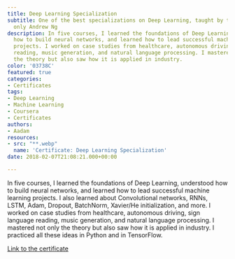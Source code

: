 ```yaml
---
title: Deep Learning Specialization
subtitle: One of the best specializations on Deep Learning, taught by the one and
  only Andrew Ng
description: In five courses, I learned the foundations of Deep Learning, understood
  how to build neural networks, and learned how to lead successful machine learning
  projects. I worked on case studies from healthcare, autonomous driving, sign language
  reading, music generation, and natural language processing. I mastered not only
  the theory but also saw how it is applied in industry.
color: '03738C'
featured: true
categories:
- Certificates
tags:
- Deep Learning
- Machine Learning
- Coursera
- Certificates
authors:
- Aadam
resources:
- src: "**.webp"
  name: 'Certificate: Deep Learning Specialization'
date: 2018-02-07T21:08:21.000+00:00

---
```

In five courses, I learned the foundations of Deep Learning, understood how to build neural networks, and learned how to lead successful machine learning projects. I also learned about Convolutional networks, RNNs, LSTM, Adam, Dropout, BatchNorm, Xavier/He initialization, and more. I worked on case studies from healthcare, autonomous driving, sign language reading, music generation, and natural language processing. I mastered not only the theory but also saw how it is applied in industry. I practiced all these ideas in Python and in TensorFlow.

[Link to the certificate](https://www.coursera.org/account/accomplishments/specialization/certificate/TNUJ6SHQY8ZF)